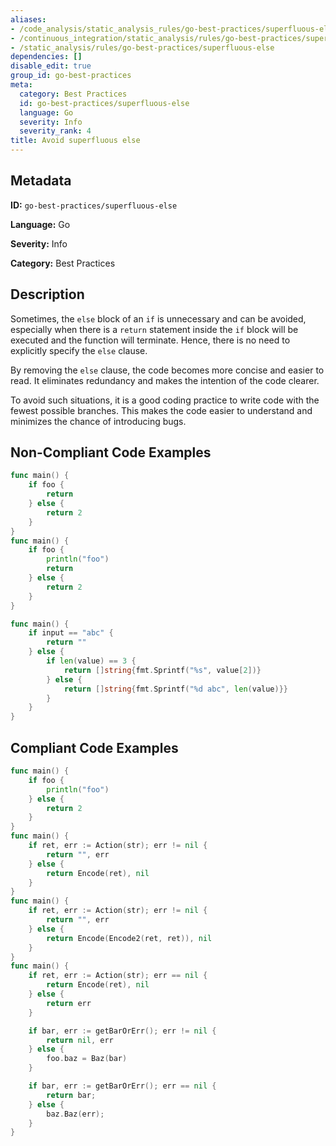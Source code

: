 ```yaml
---
aliases:
- /code_analysis/static_analysis_rules/go-best-practices/superfluous-else
- /continuous_integration/static_analysis/rules/go-best-practices/superfluous-else
- /static_analysis/rules/go-best-practices/superfluous-else
dependencies: []
disable_edit: true
group_id: go-best-practices
meta:
  category: Best Practices
  id: go-best-practices/superfluous-else
  language: Go
  severity: Info
  severity_rank: 4
title: Avoid superfluous else
---
```

<!--  SOURCED FROM https://github.com/DataDog/datadog-static-analyzer-rule-docs -->


## Metadata
**ID:** `go-best-practices/superfluous-else`

**Language:** Go

**Severity:** Info

**Category:** Best Practices

## Description
Sometimes, the `else` block of an `if` is unnecessary and can be avoided, especially when there is a `return` statement inside the `if` block will be executed and the function will terminate. Hence, there is no need to explicitly specify the `else` clause.

By removing the `else` clause, the code becomes more concise and easier to read. It eliminates redundancy and makes the intention of the code clearer.

To avoid such situations, it is a good coding practice to write code with the fewest possible branches. This makes the code easier to understand and minimizes the chance of introducing bugs.


## Non-Compliant Code Examples
```go
func main() {
    if foo {
        return
    } else {
        return 2
    }
}
func main() {
    if foo {
        println("foo")
        return
    } else {
        return 2
    }
}

func main() {
    if input == "abc" {
        return ""
    } else {
        if len(value) == 3 {
            return []string{fmt.Sprintf("%s", value[2])}
        } else {
            return []string{fmt.Sprintf("%d abc", len(value)}}
        }
    }
}
```

## Compliant Code Examples
```go
func main() {
    if foo {
        println("foo")
    } else {
        return 2
    }
}
func main() {
    if ret, err := Action(str); err != nil {
        return "", err
    } else {
        return Encode(ret), nil
    }
}
func main() {
    if ret, err := Action(str); err != nil {
        return "", err
    } else {
        return Encode(Encode2(ret, ret)), nil
    }
}
func main() {
    if ret, err := Action(str); err == nil {
        return Encode(ret), nil
    } else {
        return err
    }

    if bar, err := getBarOrErr(); err != nil {
        return nil, err
    } else {
        foo.baz = Baz(bar)
    }

    if bar, err := getBarOrErr(); err == nil {
        return bar;
    } else {
        baz.Baz(err);
    }
}
```
